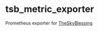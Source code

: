 # tsb_metric_exporter

Prometheus exporter for [TheSkyBlessing](https://github.com/ProjectTSB/TheSkyBlessing)